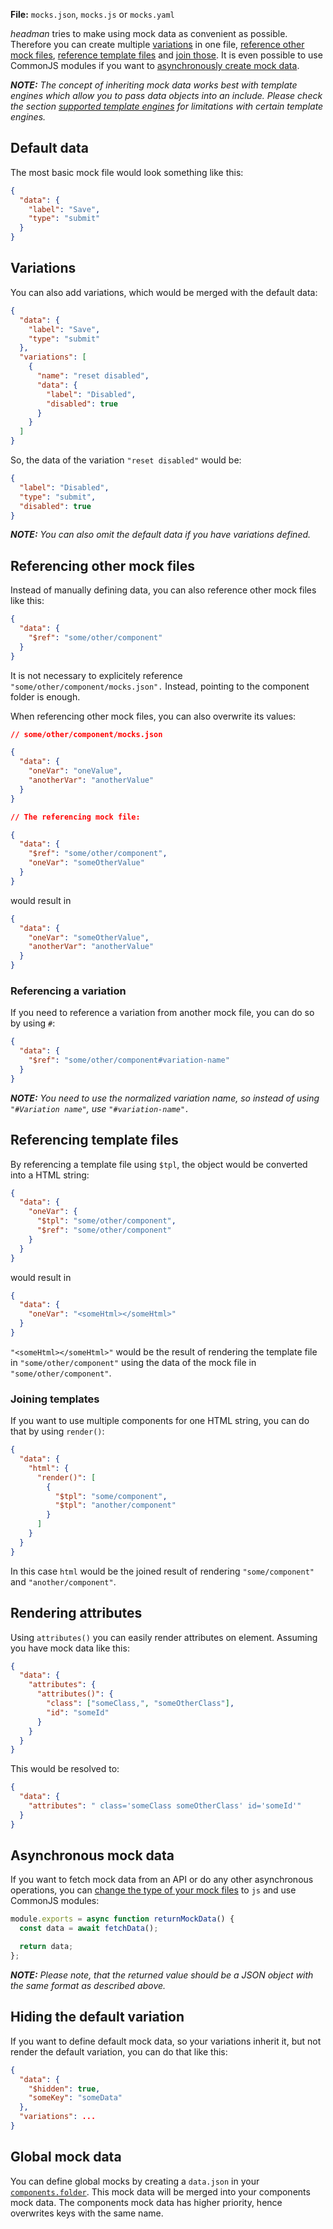 **File:** `mocks.json`, `mocks.js` or `mocks.yaml`

_headman_ tries to make using mock data as convenient as possible. Therefore you can create multiple [variations](#variations) in one file, [reference other mock files](#referencing-other-mock-files), [reference template files](#referencing-template-files) and [join those](#joining-templates). It is even possible to use CommonJS modules if you want to [asynchronously create mock data](#asynchronous-mock-data).

_**NOTE:** The concept of inheriting mock data works best with template engines which allow you to pass data objects into an include. Please check the section [supported template engines](/template-engines) for limitations with certain template engines._

## Default data

The most basic mock file would look something like this:

```json
{
  "data": {
    "label": "Save",
    "type": "submit"
  }
}
```

## Variations

You can also add variations, which would be merged with the default data:

```json
{
  "data": {
    "label": "Save",
    "type": "submit"
  },
  "variations": [
    {
      "name": "reset disabled",
      "data": {
        "label": "Disabled",
        "disabled": true
      }
    }
  ]
}
```

So, the data of the variation `"reset disabled"` would be:

```json
{
  "label": "Disabled",
  "type": "submit",
  "disabled": true
}
```

_**NOTE:** You can also omit the default data if you have variations defined._

## Referencing other mock files

Instead of manually defining data, you can also reference other mock files like this:

```json
{
  "data": {
    "$ref": "some/other/component"
  }
}
```

It is not necessary to explicitely reference `"some/other/component/mocks.json".` Instead, pointing to the component folder is enough.

When referencing other mock files, you can also overwrite its values:

```json
// some/other/component/mocks.json

{
  "data": {
    "oneVar": "oneValue",
    "anotherVar": "anotherValue"
  }
}

// The referencing mock file:

{
  "data": {
    "$ref": "some/other/component",
    "oneVar": "someOtherValue"
  }
}
```

would result in

```json
{
  "data": {
    "oneVar": "someOtherValue",
    "anotherVar": "anotherValue"
  }
}
```

### Referencing a variation

If you need to reference a variation from another mock file, you can do so by using `#`:

```json
{
  "data": {
    "$ref": "some/other/component#variation-name"
  }
}
```

_**NOTE:** You need to use the normalized variation name, so instead of using `"#Variation name"`, use `"#variation-name".`_

## Referencing template files

By referencing a template file using `$tpl`, the object would be converted into a HTML string:

```json
{
  "data": {
    "oneVar": {
      "$tpl": "some/other/component",
      "$ref": "some/other/component"
    }
  }
}
```

would result in

```json
{
  "data": {
    "oneVar": "<someHtml></someHtml>"
  }
}
```

`"<someHtml></someHtml>"` would be the result of rendering the template file in `"some/other/component"` using the data of the mock file in `"some/other/component"`.

### Joining templates

If you want to use multiple components for one HTML string, you can do that by using `render()`:

```json
{
  "data": {
    "html": {
      "render()": [
        {
          "$tpl": "some/component",
          "$tpl": "another/component"
        }
      ]
    }
  }
}
```

In this case `html` would be the joined result of rendering `"some/component"` and `"another/component"`.

## Rendering attributes

Using `attributes()` you can easily render attributes on element. Assuming you have mock data like this:

```json
{
  "data": {
    "attributes": {
      "attributes()": {
        "class": ["someClass,", "someOtherClass"],
        "id": "someId"
      }
    }
  }
}
```

This would be resolved to:

```json
{
  "data": {
    "attributes": " class='someClass someOtherClass' id='someId'"
  }
}
```

## Asynchronous mock data

If you want to fetch mock data from an API or do any other asynchronous operations, you can [change the type of your mock files](/configuration/options/#mocks) to `js` and use CommonJS modules:

```js
module.exports = async function returnMockData() {
  const data = await fetchData();

  return data;
};
```

_**NOTE:** Please note, that the returned value should be a JSON object with the same format as described above._

## Hiding the default variation

If you want to define default mock data, so your variations inherit it, but not render the default variation, you can do that like this:

```json
{
  "data": {
    "$hidden": true,
    "someKey": "someData"
  },
  "variations": ...
}
```

## Global mock data

You can define global mocks by creating a `data.json` in your [`components.folder`](/configuration/options#components). This mock data will be merged into your components mock data. The components mock data has higher priority, hence overwrites keys with the same name.
